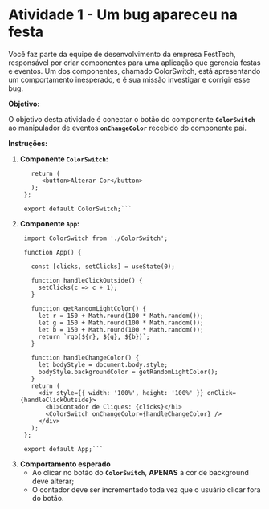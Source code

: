 # Atividade 1 - Um bug apareceu na festa

Você faz parte da equipe de desenvolvimento da empresa FestTech, responsável por criar componentes para uma aplicação que gerencia festas e eventos. Um dos componentes, chamado ColorSwitch, está apresentando um comportamento inesperado, e é sua missão investigar e corrigir esse bug.

**Objetivo:**

O objetivo desta atividade é conectar o botão do componente **`ColorSwitch`** ao manipulador de eventos **`onChangeColor`** recebido do componente pai.

**Instruções:**

1. **Componente `ColorSwitch`:**
   ```const ColorSwitch = ({ onChangeColor }) => {
      return (
         <button>Alterar Cor</button>
      );
    };
    
    export default ColorSwitch;```
2. **Componente `App`:**
   ```import { useState } from 'react';
    import ColorSwitch from './ColorSwitch';
    
    function App() {
    
      const [clicks, setClicks] = useState(0);
    
      function handleClickOutside() {
        setClicks(c => c + 1);
      }
    
      function getRandomLightColor() {
        let r = 150 + Math.round(100 * Math.random());
        let g = 150 + Math.round(100 * Math.random());
        let b = 150 + Math.round(100 * Math.random());
        return `rgb(${r}, ${g}, ${b})`;
      }
    
      function handleChangeColor() {
        let bodyStyle = document.body.style;
        bodyStyle.backgroundColor = getRandomLightColor();
      }
      return (
        <div style={{ width: '100%', height: '100%' }} onClick={handleClickOutside}>
          <h1>Contador de Cliques: {clicks}</h1>
          <ColorSwitch onChangeColor={handleChangeColor} />
        </div>
      );
    };
    
    export default App;```
3. **Comportamento esperado**
    - Ao clicar no botão do **`ColorSwitch`**, **APENAS** a cor de background deve alterar;
    - O contador deve ser incrementado toda vez que o usuário clicar fora do botão.
